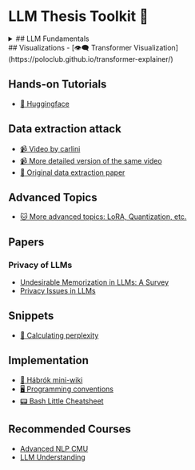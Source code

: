 # LLM Thesis Toolkit 🧰

<details>
<summary>## LLM Fundamentals</summary>
- [📹 Intro to LLMs](https://www.youtube.com/watch?v=LPZh9BOjkQs&ab_channel=3Blue1Brown)
- [📹 Language Modeling](https://www.youtube.com/watch?v=lnA9DMvHtfI&ab_channel=Graphicsin5Minutes) 
- [📹 Tokenization](https://www.youtube.com/watch?v=mPCDi7ZQCls&ab_channel=Databricks)
- [📹 BPE Tokenization](https://www.youtube.com/watch?v=hL4ZnAWSyuU&ab_channel=DataMListic)
- [📹 Vectorizing Words (Word Embeddings)](https://www.youtube.com/watch?v=gQddtTdmG_8&ab_channel=Computerphile)
- [📹 Intro to Large Language Models](https://www.youtube.com/watch?v=zjkBMFhNj_g&t=2628s&ab_channel=AndrejKarpathy)
- [📹 Developing an LLM: Building, Training, Finetuning](https://www.youtube.com/watch?v=kPGTx4wcm_w&ab_channel=SebastianRaschka)
- [📹 Visualizing transformers and attention, by Grant Sanderson](https://www.youtube.com/watch?v=KJtZARuO3JY&ab_channel=GrantSanderson)
- [📹 How large language models work, a visual intro to transformers](https://www.youtube.com/watch?v=wjZofJX0v4M&list=PLZHQObOWTQDNU6R1_67000Dx_ZCJB-3pi&index=6&ab_channel=3Blue1Brown)
- [🐱 Sampling methods and text generation](https://mlabonne.github.io/blog/posts/2022-06-07-Decoding_strategies.html)
</details>
## Visualizations
- [👁‍🗨 Transformer Visualization](https://poloclub.github.io/transformer-explainer/)

## Hands-on Tutorials
- [🤗 Huggingface](https://huggingface.co/docs/transformers/quicktour)

## Data extraction attack
- [📹 Video by carlini](https://www.youtube.com/watch?v=A_P_9mmTuGA&ab_channel=USENIX)
- [📹 More detailed version of the same video](https://www.youtube.com/watch?v=RDpHBLJKaNU&ab_channel=PrivacyandSecurityinMLInterestGroup)
- [📑 Original data extraction paper](https://arxiv.org/abs/2012.07805)

## Advanced Topics
- [🐱 More advanced topics: LoRA, Quantization, etc.](https://github.com/mlabonne/llm-course?tab=readme-ov-file)

## Papers
### Privacy of LLMs
- [Undesirable Memorization in LLMs: A Survey](https://arxiv.org/abs/2410.02650v2)
- [Privacy Issues in LLMs](https://arxiv.org/abs/2312.06717)

## Snippets
- [🧬 Calculating perplexity](https://huggingface.co/docs/transformers/perplexity)

## Implementation
- [🦅 Hábrók mini-wiki](habrok.md)
- [🖥 Programming conventions](programming.md)
- [📟 Bash Little Cheatsheet](bash.md)

## Recommended Courses
- [Advanced NLP CMU](https://www.youtube.com/watch?v=MM48kc5Zq8A&list=PL8PYTP1V4I8D4BeyjwWczukWq9d8PNyZp)
- [LLM Understanding](https://www.youtube.com/watch?v=HLi6wOa1-Q4&list=PL2xTeGtUb-8B94jdWGT-chu4ucI7oEe_x)

